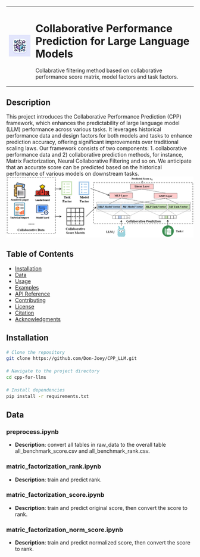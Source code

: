 
<table>
<tr>
  <td><img src="images/logo.jpg" alt="Logo" width="175"></td>
  <td><h1> Collaborative Performance Prediction for Large Language Models</h1><p>Collabrative filtering method based on collaborative performance score matrix, model factors and task factors.</p></td>
</tr>
</table>



## Description
This project introduces the Collaborative Performance Prediction (CPP) framework, which enhances the predictability of large language model (LLM) performance across various tasks. It leverages historical performance data and design factors for both models and tasks to enhance prediction accuracy, offering significant improvements over traditional scaling laws. Our framework consists of two components: 1. collaborative performance data and 2) collaborative prediction methods, for instance, Matrix Factorization, Neural Collaborative Filtering and so on. We anticipate that an accurate score can be predicted based on the historical performance of various models on downstream tasks.
![Figure 1: The Framework of Our CPP](images/framework.png "The Framework of Our CPP")

## Table of Contents
- [Installation](#installation)
- [Data](#data)
- [Usage](#usage)
- [Examples](#examples)
- [API Reference](#api-reference)
- [Contributing](#contributing)
- [License](#license)
- [Citation](#citation)
- [Acknowledgments](#acknowledgments)

## Installation
```bash
# Clone the repository
git clone https://github.com/Don-Joey/CPP_LLM.git

# Navigate to the project directory
cd cpp-for-llms

# Install dependencies
pip install -r requirements.txt
```
## Data


### preprocess.ipynb
- **Description**: convert all tables in raw_data to the overall table all_benchmark_score.csv and all_benchmark_rank.csv.

### matric_factorization_rank.ipynb
- **Description**: train and predict rank.

### matric_factorization_score.ipynb
- **Description**: train and predict original score, then convert the score to rank.

### matric_factorization_norm_score.ipynb
- **Description**: train and predict normalized score, then convert the score to rank.
